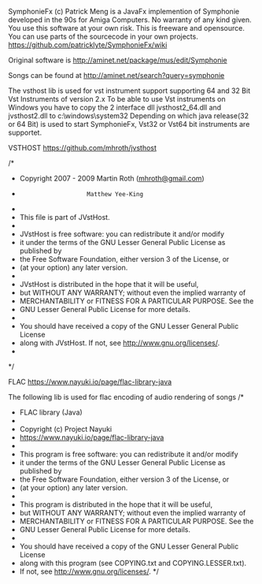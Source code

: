SymphonieFx (c) Patrick Meng is a JavaFx implemention of Symphonie developed in the 90s for Amiga Computers.
No warranty of any kind given. You use this software at your own risk. This is freeware and opensource.
You can use parts of the sourcecode in your own projects.
https://github.com/patricklyte/SymphonieFx/wiki

Original software is
http://aminet.net/package/mus/edit/Symphonie

Songs can be found at
http://aminet.net/search?query=symphonie

The vsthost lib is used for vst instrument support
supporting 64 and 32 Bit Vst Instruments of version 2.x 
To be able to use Vst instruments on Windows you have to copy the 2 interface dll 
jvsthost2_64.dll and jvsthost2.dll to c:\windows\system32 Depending on which java 
release(32 or 64 Bit) is used to start SymphonieFx,  Vst32 or Vst64 bit instruments are supportet.


VSTHOST https://github.com/mhroth/jvsthost 

/*
 *  Copyright 2007 - 2009 Martin Roth (mhroth@gmail.com)
 *                        Matthew Yee-King
 * 
 *  This file is part of JVstHost.
 *
 *  JVstHost is free software: you can redistribute it and/or modify
 *  it under the terms of the GNU Lesser General Public License as published by
 *  the Free Software Foundation, either version 3 of the License, or
 *  (at your option) any later version.
 *
 *  JVstHost is distributed in the hope that it will be useful,
 *  but WITHOUT ANY WARRANTY; without even the implied warranty of
 *  MERCHANTABILITY or FITNESS FOR A PARTICULAR PURPOSE.  See the
 *  GNU Lesser General Public License for more details.
 *  
 *  You should have received a copy of the GNU Lesser General Public License
 *  along with JVstHost.  If not, see <http://www.gnu.org/licenses/>.
 *
 */
  
  
FLAC https://www.nayuki.io/page/flac-library-java

The following lib is used for flac encoding of audio rendering of songs
/* 
 * FLAC library (Java)
 * 
 * Copyright (c) Project Nayuki
 * https://www.nayuki.io/page/flac-library-java
 * 
 * This program is free software: you can redistribute it and/or modify
 * it under the terms of the GNU Lesser General Public License as published by
 * the Free Software Foundation, either version 3 of the License, or
 * (at your option) any later version.
 * 
 * This program is distributed in the hope that it will be useful,
 * but WITHOUT ANY WARRANTY; without even the implied warranty of
 * MERCHANTABILITY or FITNESS FOR A PARTICULAR PURPOSE.  See the
 * GNU Lesser General Public License for more details.
 * 
 * You should have received a copy of the GNU Lesser General Public License
 * along with this program (see COPYING.txt and COPYING.LESSER.txt).
 * If not, see <http://www.gnu.org/licenses/>.
 */
